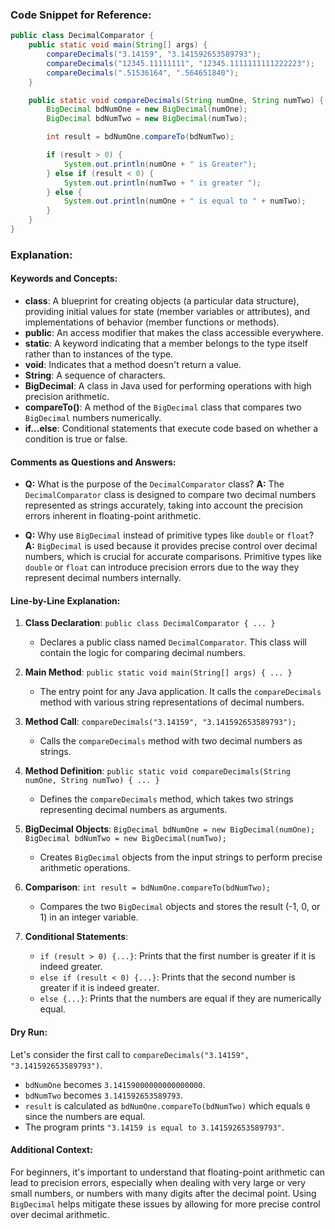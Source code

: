 ### Code Snippet for Reference:

```java
public class DecimalComparator {
    public static void main(String[] args) {
        compareDecimals("3.14159", "3.141592653589793");
        compareDecimals("12345.11111111", "12345.1111111111222223");
        compareDecimals(".51536164", ".564651840");
    }

    public static void compareDecimals(String numOne, String numTwo) {
        BigDecimal bdNumOne = new BigDecimal(numOne);
        BigDecimal bdNumTwo = new BigDecimal(numTwo);

        int result = bdNumOne.compareTo(bdNumTwo);

        if (result > 0) {
            System.out.println(numOne + " is Greater");
        } else if (result < 0) {
            System.out.println(numTwo + " is greater ");
        } else {
            System.out.println(numOne + " is equal to " + numTwo);
        }
    }
}
```

### Explanation:

#### Keywords and Concepts:

-  **class**: A blueprint for creating objects (a particular data structure), providing initial values for state (member variables or attributes), and implementations of behavior (member functions or methods).
-  **public**: An access modifier that makes the class accessible everywhere.
-  **static**: A keyword indicating that a member belongs to the type itself rather than to instances of the type.
-  **void**: Indicates that a method doesn't return a value.
-  **String**: A sequence of characters.
-  **BigDecimal**: A class in Java used for performing operations with high precision arithmetic.
-  **compareTo()**: A method of the `BigDecimal` class that compares two `BigDecimal` numbers numerically.
-  **if...else**: Conditional statements that execute code based on whether a condition is true or false.

#### Comments as Questions and Answers:

-  **Q:** What is the purpose of the `DecimalComparator` class?
   **A:** The `DecimalComparator` class is designed to compare two decimal numbers represented as strings accurately, taking into account the precision errors inherent in floating-point arithmetic.

-  **Q:** Why use `BigDecimal` instead of primitive types like `double` or `float`?
   **A:** `BigDecimal` is used because it provides precise control over decimal numbers, which is crucial for accurate comparisons. Primitive types like `double` or `float` can introduce precision errors due to the way they represent decimal numbers internally.

#### Line-by-Line Explanation:

1. **Class Declaration**: `public class DecimalComparator { ... }`

   -  Declares a public class named `DecimalComparator`. This class will contain the logic for comparing decimal numbers.

2. **Main Method**: `public static void main(String[] args) { ... }`

   -  The entry point for any Java application. It calls the `compareDecimals` method with various string representations of decimal numbers.

3. **Method Call**: `compareDecimals("3.14159", "3.141592653589793");`

   -  Calls the `compareDecimals` method with two decimal numbers as strings.

4. **Method Definition**: `public static void compareDecimals(String numOne, String numTwo) { ... }`

   -  Defines the `compareDecimals` method, which takes two strings representing decimal numbers as arguments.

5. **BigDecimal Objects**: `BigDecimal bdNumOne = new BigDecimal(numOne); BigDecimal bdNumTwo = new BigDecimal(numTwo);`

   -  Creates `BigDecimal` objects from the input strings to perform precise arithmetic operations.

6. **Comparison**: `int result = bdNumOne.compareTo(bdNumTwo);`

   -  Compares the two `BigDecimal` objects and stores the result (-1, 0, or 1) in an integer variable.

7. **Conditional Statements**:
   -  `if (result > 0) {...}`: Prints that the first number is greater if it is indeed greater.
   -  `else if (result < 0) {...}`: Prints that the second number is greater if it is indeed greater.
   -  `else {...}`: Prints that the numbers are equal if they are numerically equal.

#### Dry Run:

Let's consider the first call to `compareDecimals("3.14159", "3.141592653589793")`.

-  `bdNumOne` becomes `3.14159000000000000000`.
-  `bdNumTwo` becomes `3.141592653589793`.
-  `result` is calculated as `bdNumOne.compareTo(bdNumTwo)` which equals `0` since the numbers are equal.
-  The program prints `"3.14159 is equal to 3.141592653589793"`.

#### Additional Context:

For beginners, it's important to understand that floating-point arithmetic can lead to precision errors, especially when dealing with very large or very small numbers, or numbers with many digits after the decimal point. Using `BigDecimal` helps mitigate these issues by allowing for more precise control over decimal arithmetic.
